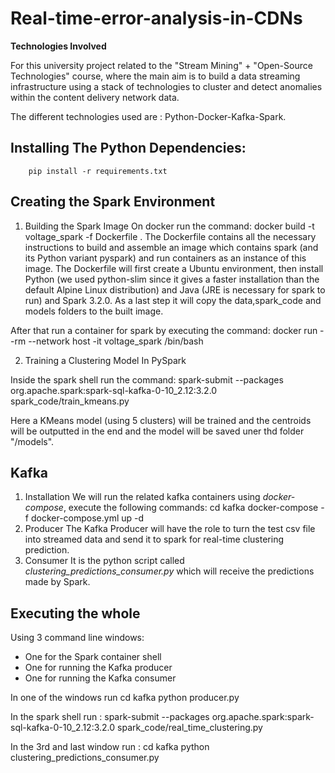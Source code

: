 # Real-time-error-analysis-in-CDNs



**Technologies Involved**

For this university project related to the "Stream Mining" + "Open-Source Technologies" course, where the main aim is to build a data streaming infrastructure using a stack of technologies to cluster and detect anomalies within the content delivery network data. 

The different technologies used are : Python-Docker-Kafka-Spark. 

## Installing The Python Dependencies: 

        pip install -r requirements.txt

## Creating the Spark Environment 
1. Building the Spark Image
On docker run the command:
        docker build -t voltage_spark -f Dockerfile .
The Dockerfile contains all the necessary instructions to build and assemble an image which contains spark (and its Python variant pyspark) and run containers as an instance of this image. 
The Dockerfile will first create a Ubuntu environment, then install Python (we used python-slim since it gives a faster installation than the default Alpine Linux distribution) and Java (JRE is necessary for spark to run) and Spark 3.2.0. As a last step it will copy the data,spark_code and models folders to the built image.


After that run a container for spark by executing the command: 
        docker run --rm --network host -it voltage_spark /bin/bash

2. Training a Clustering Model In PySpark

Inside the spark shell run the command: 
        spark-submit --packages org.apache.spark:spark-sql-kafka-0-10_2.12:3.2.0 spark_code/train_kmeans.py

Here a KMeans model (using 5 clusters) will be trained and the centroids will be outputted in the end and the model will be saved uner thd folder "/models".


## Kafka 
1. Installation
We will run the related kafka containers using *docker-compose*, execute the following commands: 
        cd kafka
        docker-compose -f docker-compose.yml up -d
2. Producer
The Kafka Producer will have the role to turn the test csv file into streamed data and send it to spark for real-time clustering prediction.
3. Consumer 
It is the python script called *clustering_predictions_consumer.py* which will receive the predictions made by Spark.


## Executing the whole 
Using 3 command line windows:
- One for the Spark container shell 
- One for running the Kafka producer
- One for running the Kafka consumer 

In one of the windows run 
        cd kafka 
        python producer.py


In the spark shell run : 
        spark-submit --packages org.apache.spark:spark-sql-kafka-0-10_2.12:3.2.0 spark_code/real_time_clustering.py

In the 3rd and last window run : 
        cd kafka 
        python clustering_predictions_consumer.py
